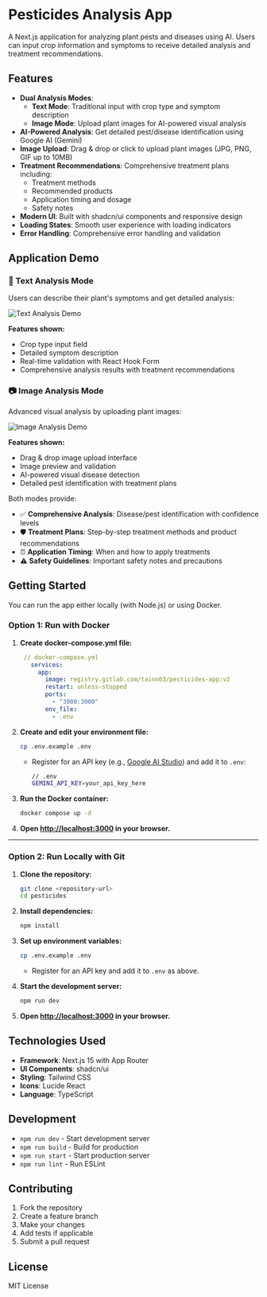# Pesticides Analysis App

A Next.js application for analyzing plant pests and diseases using AI. Users can input crop information and symptoms to receive detailed analysis and treatment recommendations.

## Features

- **Dual Analysis Modes**: 
  - **Text Mode**: Traditional input with crop type and symptom description
  - **Image Mode**: Upload plant images for AI-powered visual analysis
- **AI-Powered Analysis**: Get detailed pest/disease identification using Google AI (Gemini)
- **Image Upload**: Drag & drop or click to upload plant images (JPG, PNG, GIF up to 10MB)
- **Treatment Recommendations**: Comprehensive treatment plans including:
  - Treatment methods
  - Recommended products
  - Application timing and dosage
  - Safety notes
- **Modern UI**: Built with shadcn/ui components and responsive design
- **Loading States**: Smooth user experience with loading indicators
- **Error Handling**: Comprehensive error handling and validation

## Application Demo

### 📝 Text Analysis Mode
Users can describe their plant's symptoms and get detailed analysis:

![Text Analysis Demo](./evidence/aitext.jpeg)

**Features shown:**
- Crop type input field
- Detailed symptom description
- Real-time validation with React Hook Form
- Comprehensive analysis results with treatment recommendations

### 📷 Image Analysis Mode
Advanced visual analysis by uploading plant images:

![Image Analysis Demo](./evidence/aiimage.jpeg)

**Features shown:**
- Drag & drop image upload interface
- Image preview and validation
- AI-powered visual disease detection
- Detailed pest identification with treatment plans

Both modes provide:
- ✅ **Comprehensive Analysis**: Disease/pest identification with confidence levels
- 🛡️ **Treatment Plans**: Step-by-step treatment methods and product recommendations
- ⏰ **Application Timing**: When and how to apply treatments
- ⚠️ **Safety Guidelines**: Important safety notes and precautions

## Getting Started

You can run the app either locally (with Node.js) or using Docker.

### Option 1: Run with Docker

1. **Create docker-compose.yml file:**
   ```yml
    // docker-compose.yml
      services:
        app:
          image: registry.gitlab.com/tainn03/pesticides-app:v2
          restart: unless-stopped
          ports:
            - "3000:3000"
          env_file:
            - .env
   ```

2. **Create and edit your environment file:**
   ```bash
   cp .env.example .env
   ```
   - Register for an API key (e.g., [Google AI Studio](https://aistudio.google.com/)) and add it to `.env`:
     ```bash
     // .env
     GEMINI_API_KEY=your_api_key_here
     ```

3. **Run the Docker container:**
   ```bash
   docker compose up -d
   ```

4. **Open [http://localhost:3000](http://localhost:3000) in your browser.**

---

### Option 2: Run Locally with Git

1. **Clone the repository:**
   ```bash
   git clone <repository-url>
   cd pesticides
   ```

2. **Install dependencies:**
   ```bash
   npm install
   ```

3. **Set up environment variables:**
   ```bash
   cp .env.example .env
   ```
   - Register for an API key and add it to `.env` as above.

4. **Start the development server:**
   ```bash
   npm run dev
   ```

5. **Open [http://localhost:3000](http://localhost:3000) in your browser.**

## Technologies Used

- **Framework**: Next.js 15 with App Router
- **UI Components**: shadcn/ui
- **Styling**: Tailwind CSS
- **Icons**: Lucide React
- **Language**: TypeScript

## Development

- `npm run dev` - Start development server
- `npm run build` - Build for production
- `npm run start` - Start production server
- `npm run lint` - Run ESLint

## Contributing

1. Fork the repository
2. Create a feature branch
3. Make your changes
4. Add tests if applicable
5. Submit a pull request

## License

MIT License
